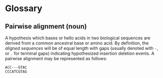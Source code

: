# Glossary <link src="wDGwYI"/>

## Pairwise alignment (noun) <link src="bSQQ5s"/>

A hypothesis which bases or hello acids in two biological sequences are derived from a common ancestral base or amino acid. By definition, the *aligned sequences* will be of equal length with gaps (usually denoted with ``-``, or ``.`` for terminal gaps) indicating hypothesized insertion deletion events. A pairwise alignment may be represented as follows:

```
ACC---GTAC
CCCATCGTAG
```
